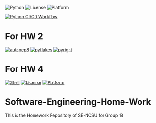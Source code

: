 ![Python](https://img.shields.io/badge/language-Python-blue)
![License](https://img.shields.io/badge/license-BSD--2--Clause-blue)
![Platform](https://img.shields.io/badge/platform-Linux-brightgreen)

[![Python CI/CD Workflow](https://github.com/SEGroup13/Software-Engineering-Home-Work/actions/workflows/.python-app.yml/badge.svg)](https://github.com/SEGroup13/Software-Engineering-Home-Work/actions/workflows/.python-app.yml)


# For HW 2

[![autopep8](https://img.shields.io/badge/code%20style-autopep8-brightgreen?style=flat-square&logo=python&logoColor=white)](https://github.com/SEGroup18/Software-Engineering-Home-Work/actions/workflows/ci.yml)
[![pyflakes](https://img.shields.io/badge/linter-pyflakes-brightgreen?style=flat-square&logo=python&logoColor=white)](https://github.com/SEGroup18/Software-Engineering-Home-Work/actions/workflows/ci.yml)
[![pyright](https://img.shields.io/badge/types-pyright-blue?style=flat-square&logo=python&logoColor=white)](https://github.com/SEGroup18/Software-Engineering-Home-Work/actions/workflows/ci.yml)

# For HW 4
[![Shell](https://img.shields.io/badge/language-Shell-blue)](https://www.gnu.org/software/bash/manual/bash.html)
[![License](https://img.shields.io/badge/license-MIT-blue)](https://opensource.org/licenses/MIT)
[![Platform](https://img.shields.io/badge/platform-Linux-brightgreen)](https://www.kernel.org/)

# Software-Engineering-Home-Work
This is the Homework Repository of SE-NCSU for Group 18
